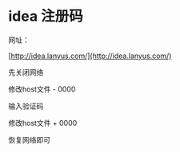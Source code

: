 # idea 注册码

网址：

[http://idea.lanyus.com/](http://idea.lanyus.com/)

先关闭网络

修改host文件 - 0000

输入验证码

修改host文件 + 0000

恢复网络即可